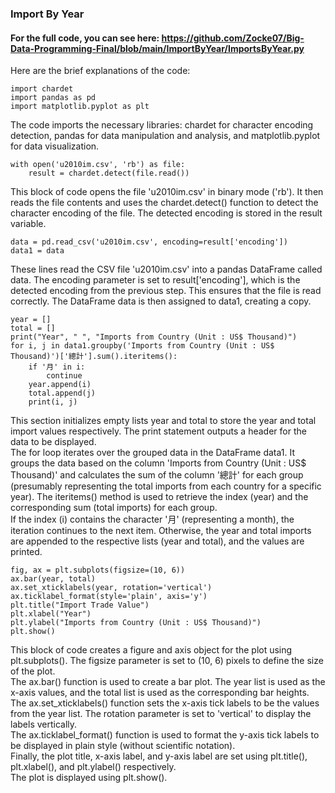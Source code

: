 ### Import By Year
#### For the full code, you can see here: https://github.com/Zocke07/Big-Data-Programming-Final/blob/main/ImportByYear/ImportsByYear.py
Here are the brief explanations of the code: 
```
import chardet
import pandas as pd
import matplotlib.pyplot as plt
```
The code imports the necessary libraries: chardet for character encoding detection, pandas for data manipulation and analysis, and matplotlib.pyplot for data visualization.  
```
with open('u2010im.csv', 'rb') as file:
    result = chardet.detect(file.read())
```
This block of code opens the file 'u2010im.csv' in binary mode ('rb'). It then reads the file contents and uses the chardet.detect() function to detect the character encoding of the file. The detected encoding is stored in the result variable.  
```
data = pd.read_csv('u2010im.csv', encoding=result['encoding'])
data1 = data
```
These lines read the CSV file 'u2010im.csv' into a pandas DataFrame called data. The encoding parameter is set to result['encoding'], which is the detected encoding from the previous step. This ensures that the file is read correctly. The DataFrame data is then assigned to data1, creating a copy.  
```
year = []
total = []
print("Year", " ", "Imports from Country (Unit : US$ Thousand)")
for i, j in data1.groupby('Imports from Country (Unit : US$ Thousand)')['總計'].sum().iteritems():
    if '月' in i:
        continue
    year.append(i)
    total.append(j)
    print(i, j)
```
This section initializes empty lists year and total to store the year and total import values respectively. The print statement outputs a header for the data to be displayed.  
The for loop iterates over the grouped data in the DataFrame data1. It groups the data based on the column 'Imports from Country (Unit : US$ Thousand)' and calculates the sum of the column '總計' for each group (presumably representing the total imports from each country for a specific year). The iteritems() method is used to retrieve the index (year) and the corresponding sum (total imports) for each group.  
If the index (i) contains the character '月' (representing a month), the iteration continues to the next item. Otherwise, the year and total imports are appended to the respective lists (year and total), and the values are printed.  
```
fig, ax = plt.subplots(figsize=(10, 6))
ax.bar(year, total)
ax.set_xticklabels(year, rotation='vertical')
ax.ticklabel_format(style='plain', axis='y')
plt.title("Import Trade Value")
plt.xlabel("Year")
plt.ylabel("Imports from Country (Unit : US$ Thousand)")
plt.show()
```
This block of code creates a figure and axis object for the plot using plt.subplots(). The figsize parameter is set to (10, 6) pixels to define the size of the plot.  
The ax.bar() function is used to create a bar plot. The year list is used as the x-axis values, and the total list is used as the corresponding bar heights.  
The ax.set_xticklabels() function sets the x-axis tick labels to be the values from the year list. The rotation parameter is set to 'vertical' to display the labels vertically.  
The ax.ticklabel_format() function is used to format the y-axis tick labels to be displayed in plain style (without scientific notation).  
Finally, the plot title, x-axis label, and y-axis label are set using plt.title(), plt.xlabel(), and plt.ylabel() respectively.  
The plot is displayed using plt.show().  
